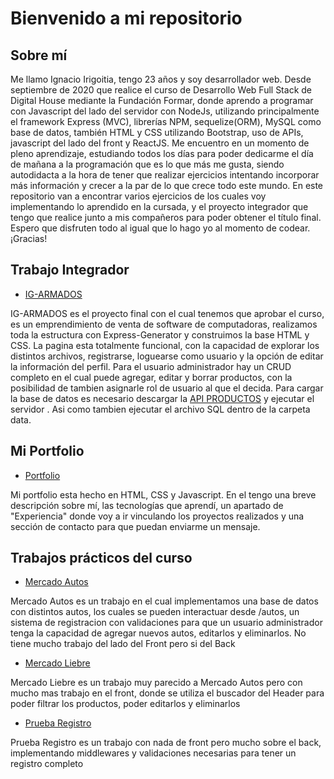 # Bienvenido a mi repositorio

## Sobre mí

Me llamo Ignacio Irigoitia, tengo 23 años y soy desarrollador web. Desde septiembre de 2020 que realice el curso de Desarrollo Web Full Stack de Digital House mediante la Fundación Formar, donde aprendo a programar con Javascript del lado del servidor con NodeJs, utilizando principalmente el framework Express (MVC), librerías NPM, sequelize(ORM), MySQL como base de datos, también HTML y CSS utilizando Bootstrap, uso de APIs, javascript del lado del front y ReactJS. Me encuentro en un momento de pleno aprendizaje, estudiando todos los días para poder dedicarme el día de mañana a la programación que es lo que más me gusta, siendo autodidacta a la hora de tener que realizar ejercicios intentando incorporar más información y crecer a la par de lo que crece todo este mundo. En este repositorio van a encontrar varios ejercicios de los cuales voy implementando lo aprendido en la cursada, y el proyecto integrador que tengo que realice junto a mis compañeros para poder obtener el título final. Espero que disfruten todo al igual que lo hago yo al momento de codear. ¡Gracias!

## Trabajo Integrador 

- [IG-ARMADOS](https://github.com/crisode/grupo_3_IG-ARMADOS)<br>

IG-ARMADOS es el proyecto final con el cual tenemos que aprobar el curso, es un emprendimiento de venta de software de computadoras, realizamos toda la estructura con Express-Generator y construimos la base HTML y CSS. La pagina esta totalmente funcional, con la capacidad de explorar los distintos archivos, registrarse, loguearse como usuario y la opción de editar la información del perfil. Para el usuario administrador hay un CRUD completo en el cual puede agregar, editar y borrar productos, con la posibilidad de tambien asignarle rol de usuario al que el decida. Para cargar la base de datos es necesario descargar la [API PRODUCTOS](https://github.com/lautarovaldez12/igArmados-API) y ejecutar el servidor . Asi como tambien ejecutar el archivo SQL dentro de la carpeta data.

## Mi Portfolio

- [Portfolio](https://github.com/ignacioirigoitia/portfolioIgnacioIrigoitia)<br>

Mi portfolio esta hecho en HTML, CSS y Javascript. En el tengo una breve descripción sobre mí, las tecnologías que aprendí, un apartado de "Experiencia" donde voy a ir vinculando los proyectos realizados y una sección de contacto para que puedan enviarme un mensaje.

## Trabajos prácticos del curso

- [Mercado Autos](https://github.com/ignacioirigoitia/mercadoAutosV2) <br>

Mercado Autos es un trabajo en el cual implementamos una base de datos con distintos autos, los cuales se pueden interactuar desde /autos, un sistema de registracion con validaciones para que un usuario administrador tenga la capacidad de agregar nuevos autos, editarlos y eliminarlos. No tiene mucho trabajo del lado del Front pero si del Back

- [Mercado Liebre](https://github.com/ignacioirigoitia/mercadoLiebreV3)<br>

Mercado Liebre es un trabajo muy parecido a Mercado Autos pero con mucho mas trabajo en el front, donde se utiliza el buscador del Header para poder filtrar los productos, poder editarlos y eliminarlos

- [Prueba Registro](https://github.com/ignacioirigoitia/pruebaRegistro)<br>

Prueba Registro es un trabajo con nada de front pero mucho sobre el back, implementando middlewares y validaciones necesarias para tener un registro completo

